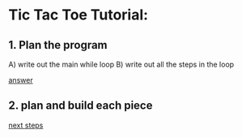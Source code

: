 # Tic Tac Toe Tutorial:


## 1. Plan the program
A) write out the main while loop
B) write out all the steps in the loop

[answer](answers/0_program_plan.md)

## 2. plan and build each piece
[next steps](answers/0_program_plan.md#list-of-pieces-and-explanations)
